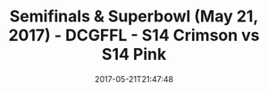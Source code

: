 ---
title: Semifinals & Superbowl (May 21, 2017) - DCGFFL - S14 Crimson vs S14 Pink
teams-score:
- team: _teams/s14-crimson.md
  score: 46
- team: _teams/s14-pink.md
  score: 34
mvp: Hines, Carter
game-ball: "#todd, Brett Chambers"
sportsperson: ''
season: -1
week:
date: '2017-05-21T21:47:48'
pageid: semifinals-superbowl-may-21-2017-5094-vs-5102
---
